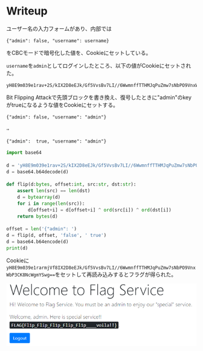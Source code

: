 # Writeup

ユーザー名の入力フォームがあり、内部では

```
{"admin": false, "username": username}
```

をCBCモードで暗号化した値を、Cookieにセットしている。

`username`を`admin`としてログインしたところ、以下の値がCookieにセットされた。

```
yH8E9m039e1rav+2S/kIX2D8eEJk/Gf5VvsBv7LI//6WwmnffTTHMJqPuZmw7sNbPO9VnxWbP3CK8NcWgmYSwg==
```

Bit Flipping Attackで先頭ブロックを書き換え、復号したときに"admin"のkeyがtrueになるような値をCookieにセットする。

```
{"admin": false, "username": "admin"}

⇒

{"admin":  true, "username": "admin"}
```

```py
import base64

d = 'yH8E9m039e1rav+2S/kIX2D8eEJk/Gf5VvsBv7LI//6WwmnffTTHMJqPuZmw7sNbPO9VnxWbP3CK8NcWgmYSwg=='
d = base64.b64decode(d)

def flip(d:bytes, offset:int, src:str, dst:str):
    assert len(src) == len(dst)
    d = bytearray(d)
    for i in range(len(src)):
        d[offset+i] = d[offset+i] ^ ord(src[i]) ^ ord(dst[i])
    return bytes(d)

offset = len('{"admin": ')
d = flip(d, offset, 'false', ' true')
d = base64.b64encode(d)
print(d)
```

Cookieに`yH8E9m039e1rarmjVf8IX2D8eEJk/Gf5VvsBv7LI//6WwmnffTTHMJqPuZmw7sNbPO9VnxWbP3CK8NcWgmYSwg==`をセットして再読み込みするとフラグが得られた。

![](img/2021-11-06-23-25-41.png)

<!-- FLAG{Fl1p_Flip_Fl1p_Flip_Fl1p____voila!!} -->
